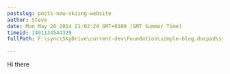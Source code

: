 ```yaml
---
postslug: posts-new-skiing-website
author: Steve
date: Mon May 26 2014 21:02:24 GMT+0100 (GMT Summer Time)
timeid: 1401134544329
fullPath: F:\sync\SkyDrive\current-dev\Foundation\simple-blog.docpad\src\documents\comments\1401134544329.html.md

---
```

Hi there